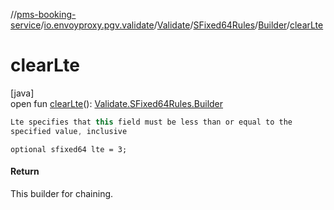 //[pms-booking-service](../../../../../index.md)/[io.envoyproxy.pgv.validate](../../../index.md)/[Validate](../../index.md)/[SFixed64Rules](../index.md)/[Builder](index.md)/[clearLte](clear-lte.md)

# clearLte

[java]\
open fun [clearLte](clear-lte.md)(): [Validate.SFixed64Rules.Builder](index.md)

```kotlin
Lte specifies that this field must be less than or equal to the
specified value, inclusive

```
`optional sfixed64 lte = 3;`

#### Return

This builder for chaining.